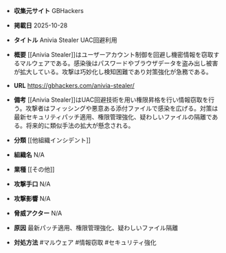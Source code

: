 - **収集元サイト**
GBHackers

- **掲載日**
2025-10-28

- **タイトル**
Anivia Stealer UAC回避利用

- **概要**
[[Anivia Stealer]]はユーザーアカウント制御を回避し機密情報を窃取するマルウェアである。感染後はパスワードやブラウザデータを盗み出し被害が拡大している。攻撃は巧妙化し検知困難であり対策強化が急務である。

- **URL**
https://gbhackers.com/anivia-stealer/

- **備考**
[[Anivia Stealer]]はUAC回避技術を用い権限昇格を行い情報窃取を行う。攻撃者はフィッシングや悪意ある添付ファイルで感染を広げる。対策は最新セキュリティパッチ適用、権限管理強化、疑わしいファイルの隔離である。将来的に類似手法の拡大が懸念される。

- **分類**
[[他組織インシデント]]

- **組織名**
N/A

- **業種**
[[その他]]

- **攻撃手口**
N/A

- **攻撃影響**
N/A

- **脅威アクター**
N/A

- **原因**
最新パッチ適用、権限管理強化、疑わしいファイル隔離

- **対処方法**
#マルウェア #情報窃取 #セキュリティ強化
